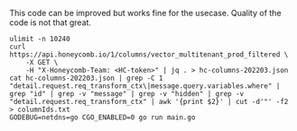 This code can be improved but works fine for the usecase. Quality of the code is not that great.
```shell
ulimit -n 10240
curl https://api.honeycomb.io/1/columns/vector_multitenant_prod_filtered \
    -X GET \
    -H "X-Honeycomb-Team: <HC-token>" | jq . > hc-columns-202203.json
cat hc-columns-202203.json | grep -C 1 "detail.request.req_transform_ctx\|message.query.variables.where" | grep "id" | grep -v "message" | grep -v "hidden" | grep -v "detail.request.req_transform_ctx" | awk '{print $2}' | cut -d'"' -f2 > columnIds.txt
GODEBUG=netdns=go CGO_ENABLED=0 go run main.go
```
